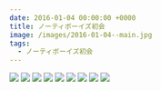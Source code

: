```yaml
---
date: 2016-01-04 00:00:00 +0000
title: ノーティボーイズ初会
image: /images/2016-01-04--main.jpg
tags:
  - ノーティボーイズ初会
---
```


![](/images/2016-01-04--01.jpg)
![](/images/2016-01-04--02.jpg)
![](/images/2016-01-04--03.jpg)
![](/images/2016-01-04--04.jpg)
![](/images/2016-01-04--05.jpg)
![](/images/2016-01-04--06.jpg)
![](/images/2016-01-04--07.jpg)
![](/images/2016-01-04--08.jpg)
![](/images/2016-01-04--09.jpg)
